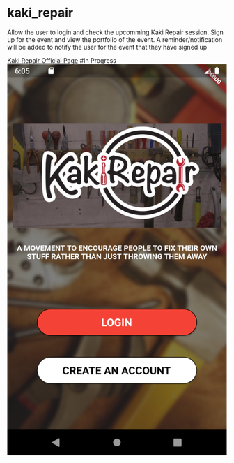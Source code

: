# kaki_repair

Allow the user to login and check the upcomming Kaki Repair session.
Sign up for the event and view the portfolio of the event.
A reminder/notification will be added to notify the user for the event that they have signed up

[Kaki Repair Official Page](https://www.kakidiy.com/)
#In Progress
![alt text](https://raw.githubusercontent.com/Andy0926/KakiRepair/master/Screenshot/MainScreen.png)
